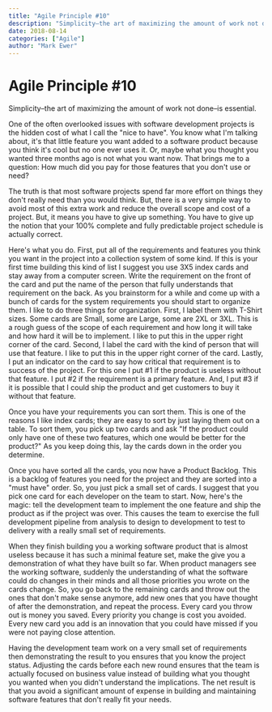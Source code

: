 ```yaml
---
title: "Agile Principle #10"
description: "Simplicity–the art of maximizing the amount of work not done–is essential."
date: 2018-08-14
categories: ["Agile"]
author: "Mark Ewer"
---
```


<Breadcrumbs />

# Agile Principle #10

Simplicity–the art of maximizing the amount of work not done–is essential.

One of the often overlooked issues with software development projects is the hidden cost of what I call the "nice to have". You know what I'm talking about, it's that little feature you want added to a software product because you think it's cool but no one ever uses it. Or, maybe what you thought you wanted three months ago is not what you want now. That brings me to a question: How much did you pay for those features that you don't use or need?

The truth is that most software projects spend far more effort on things they don't really need than you would think. But, there is a very simple way to avoid most of this extra work and reduce the overall scope and cost of a project. But, it means you have to give up something. You have to give up the notion that your 100% complete and fully predictable project schedule is actually correct.

Here's what you do. First, put all of the requirements and features you think you want in the project into a collection system of some kind. If this is your first time building this kind of list I suggest you use 3X5 index cards and stay away from a computer screen. Write the requirement on the front of the card and put the name of the person that fully understands that requirement on the back. As you brainstorm for a while and come up with a bunch of cards for the system requirements you should start to organize them. I like to do three things for organization. First, I label them with T-Shirt sizes. Some cards are Small, some are Large, some are 2XL or 3XL. This is a rough guess of the scope of each requirement and how long it will take and how hard it will be to implement. I like to put this in the upper right corner of the card. Second, I label the card with the kind of person that will use that feature. I like to put this in the upper right corner of the card. Lastly, I put an indicator on the card to say how critical that requirement is to success of the project. For this one I put #1 if the product is useless without that feature. I put #2 if the requirement is a primary feature. And, I put #3 if it is possible that I could ship the product and get customers to buy it without that feature.

Once you have your requirements you can sort them. This is one of the reasons I like index cards; they are easy to sort by just laying them out on a table. To sort them, you pick up two cards and ask "If the product could only have one of these two features, which one would be better for the product?" As you keep doing this, lay the cards down in the order you determine.

Once you have sorted all the cards, you now have a Product Backlog. This is a backlog of features you need for the project and they are sorted into a "must have" order. So, you just pick a small set of cards. I suggest that you pick one card for each developer on the team to start. Now, here's the magic: tell the development team to implement the one feature and ship the product as if the project was over. This causes the team to exercise the full development pipeline from analysis to design to development to test to delivery with a really small set of requirements.

When they finish building you a working software product that is almost useless because it has such a minimal feature set, make the give you a demonstration of what they have built so far. When product managers see the working software, suddenly the understanding of what the software could do changes in their minds and all those priorities you wrote on the cards change. So, you go back to the remaining cards and throw out the ones that don't make sense anymore, add new ones that you have thought of after the demonstration, and repeat the process. Every card you throw out is money you saved. Every priority you change is cost you avoided. Every new card you add is an innovation that you could have missed if you were not paying close attention.

Having the development team work on a very small set of requirements then demonstrating the result to you ensures that you know the project status. Adjusting the cards before each new round ensures that the team is actually focused on business value instead of building what you thought you wanted when you didn't understand the implications. The net result is that you avoid a significant amount of expense in building and maintaining software features that don't really fit your needs.

<SharePost />
